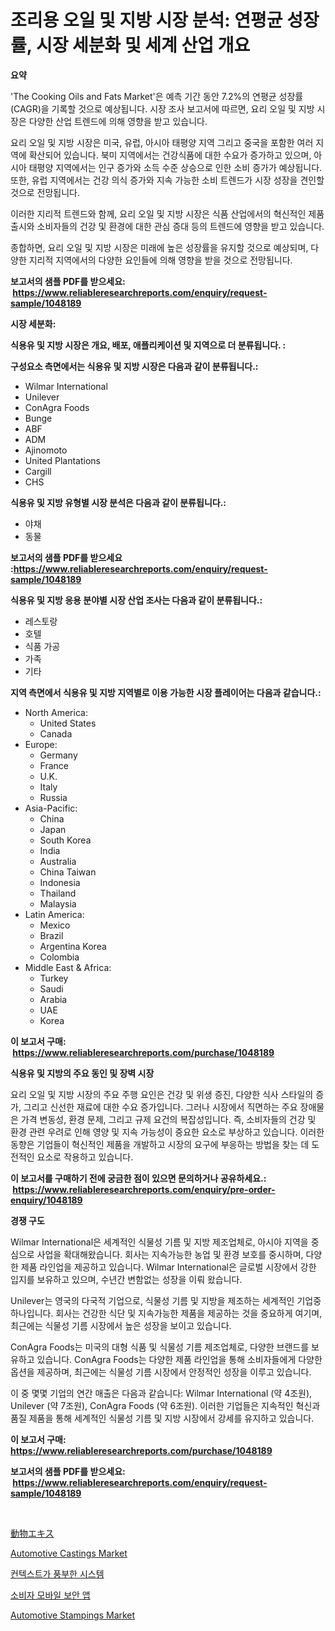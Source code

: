 <p><h1>조리용 오일 및 지방 시장 분석: 연평균 성장률, 시장 세분화 및 세계 산업 개요</h1></p><p><strong>요약</strong></p>
<p><p>'The Cooking Oils and Fats Market'은 예측 기간 동안 7.2%의 연평균 성장률(CAGR)을 기록할 것으로 예상됩니다. 시장 조사 보고서에 따르면, 요리 오일 및 지방 시장은 다양한 산업 트렌드에 의해 영향을 받고 있습니다.</p><p>요리 오일 및 지방 시장은 미국, 유럽, 아시아 태평양 지역 그리고 중국을 포함한 여러 지역에 확산되어 있습니다. 북미 지역에서는 건강식품에 대한 수요가 증가하고 있으며, 아시아 태평양 지역에서는 인구 증가와 소득 수준 상승으로 인한 소비 증가가 예상됩니다. 또한, 유럽 지역에서는 건강 의식 증가와 지속 가능한 소비 트렌드가 시장 성장을 견인할 것으로 전망됩니다.</p><p>이러한 지리적 트렌드와 함께, 요리 오일 및 지방 시장은 식품 산업에서의 혁신적인 제품 출시와 소비자들의 건강 및 환경에 대한 관심 증대 등의 트렌드에 영향을 받고 있습니다.</p><p>종합하면, 요리 오일 및 지방 시장은 미래에 높은 성장률을 유지할 것으로 예상되며, 다양한 지리적 지역에서의 다양한 요인들에 의해 영향을 받을 것으로 전망됩니다.</p></p>
<p><strong>보고서의 샘플 PDF를 받으세요: &nbsp;<a href="https://www.reliableresearchreports.com/enquiry/request-sample/1048189">https://www.reliableresearchreports.com/enquiry/request-sample/1048189</a></strong></p>
<p><strong>시장 세분화:</strong></p>
<p><strong> 식용유 및 지방 시장은 개요, 배포, 애플리케이션 및 지역으로 더 분류됩니다. :</strong></p>
<p><strong>구성요소 측면에서는 식용유 및 지방 시장은 다음과 같이 분류됩니다.:</strong></p>
<p><ul><li>Wilmar International</li><li>Unilever</li><li>ConAgra Foods</li><li>Bunge</li><li>ABF</li><li>ADM</li><li>Ajinomoto</li><li>United Plantations</li><li>Cargill</li><li>CHS</li></ul></p>
<p><strong> 식용유 및 지방 유형별 시장 분석은 다음과 같이 분류됩니다.:</strong></p>
<p><ul><li>야채</li><li>동물</li></ul></p>
<p><strong>보고서의 샘플 PDF를 받으세요 :<a href="https://www.reliableresearchreports.com/enquiry/request-sample/1048189">https://www.reliableresearchreports.com/enquiry/request-sample/1048189</a></strong></p>
<p><strong> 식용유 및 지방 응용 분야별 시장 산업 조사는 다음과 같이 분류됩니다.:</strong></p>
<p><ul><li>레스토랑</li><li>호텔</li><li>식품 가공</li><li>가족</li><li>기타</li></ul></p>
<p><strong>지역 측면에서 식용유 및 지방 지역별로 이용 가능한 시장 플레이어는 다음과 같습니다.:</strong></p>
<p><ul>
    <li>
        North America:
        <ul>
            <li>United States</li>
            <li>Canada</li>
        </ul>
    </li>
    <li>
        Europe:
        <ul>
            <li>Germany</li>
            <li>France</li>
            <li>U.K.</li>
            <li>Italy</li>
            <li>Russia</li>
        </ul>
    </li>
    <li>
        Asia-Pacific:
        <ul>
            <li>China</li>
            <li>Japan</li>
            <li>South Korea</li>
            <li>India</li>
            <li>Australia</li>
            <li>China Taiwan</li>
            <li>Indonesia</li>
            <li>Thailand</li>
            <li>Malaysia</li>
        </ul>
    </li>
    <li>
        Latin America:
        <ul>
            <li>Mexico</li>
            <li>Brazil</li>
            <li>Argentina Korea</li>
            <li>Colombia</li>
        </ul>
    </li>
    <li>
        Middle East & Africa:
        <ul>
            <li>Turkey</li>
            <li>Saudi</li>
            <li>Arabia</li>
            <li>UAE</li>
            <li>Korea</li>
        </ul>
    </li>
    </ul></p>
<p><strong>이 보고서 구매: &nbsp;<a href="https://www.reliableresearchreports.com/purchase/1048189">https://www.reliableresearchreports.com/purchase/1048189</a></strong></p>
<p><strong>식용유 및 지방의 주요 동인 및 장벽 시장</strong></p>
<p><p>요리 오일 및 지방 시장의 주요 주행 요인은 건강 및 위생 증진, 다양한 식사 스타일의 증가, 그리고 신선한 재료에 대한 수요 증가입니다. 그러나 시장에서 직면하는 주요 장애물은 가격 변동성, 환경 문제, 그리고 규제 요건의 복잡성입니다. 즉, 소비자들의 건강 및 환경 관련 우려로 인해 영양 및 지속 가능성이 중요한 요소로 부상하고 있습니다. 이러한 동향은 기업들이 혁신적인 제품을 개발하고 시장의 요구에 부응하는 방법을 찾는 데 도전적인 요소로 작용하고 있습니다.</p></p>
<p><strong>이 보고서를 구매하기 전에 궁금한 점이 있으면 문의하거나 공유하세요.: &nbsp;<a href="https://www.reliableresearchreports.com/enquiry/pre-order-enquiry/1048189">https://www.reliableresearchreports.com/enquiry/pre-order-enquiry/1048189</a></strong></p>
<p><strong>경쟁 구도</strong></p>
<p><p>Wilmar International은 세계적인 식물성 기름 및 지방 제조업체로, 아시아 지역을 중심으로 사업을 확대해왔습니다. 회사는 지속가능한 농업 및 환경 보호를 중시하며, 다양한 제품 라인업을 제공하고 있습니다. Wilmar International은 글로벌 시장에서 강한 입지를 보유하고 있으며, 수년간 변함없는 성장을 이뤄 왔습니다.</p><p>Unilever는 영국의 다국적 기업으로, 식물성 기름 및 지방을 제조하는 세계적인 기업중 하나입니다. 회사는 건강한 식단 및 지속가능한 제품을 제공하는 것을 중요하게 여기며, 최근에는 식물성 기름 시장에서 높은 성장을 보이고 있습니다.</p><p>ConAgra Foods는 미국의 대형 식품 및 식물성 기름 제조업체로, 다양한 브랜드를 보유하고 있습니다. ConAgra Foods는 다양한 제품 라인업을 통해 소비자들에게 다양한 옵션을 제공하며, 최근에는 식물성 기름 시장에서 안정적인 성장을 이루고 있습니다.</p><p>이 중 몇몇 기업의 연간 매출은 다음과 같습니다: Wilmar International (약 4조원), Unilever (약 7조원), ConAgra Foods (약 6조원). 이러한 기업들은 지속적인 혁신과 품질 제품을 통해 세계적인 식물성 기름 및 지방 시장에서 강세를 유지하고 있습니다.</p></p>
<p><strong>이 보고서 구매: &nbsp; <a href="https://www.reliableresearchreports.com/purchase/1048189">https://www.reliableresearchreports.com/purchase/1048189</a></strong></p>
<p><strong>보고서의 샘플 PDF를 받으세요: &nbsp;<a href="https://www.reliableresearchreports.com/enquiry/request-sample/1048189">https://www.reliableresearchreports.com/enquiry/request-sample/1048189</a></strong><strong></strong></p>
<p>&nbsp;</p>
<p><p><a href="https://github.com/DonaldShaw1965/Market-Research-Report-List-1/blob/main/50182579189.md">動物エキス</a></p><p><a href="https://issuu.com/reportprime-2/docs/automotive-castings-market-size-2030.pptx">Automotive Castings Market</a></p><p><a href="https://github.com/Madalyell456456/Market-Research-Report-List-1/blob/main/48174068325.md">컨텍스트가 풍부한 시스템</a></p><p><a href="https://github.com/vs019sa3m8x/Market-Research-Report-List-1/blob/main/63776928324.md">소비자 모바일 보안 앱</a></p><p><a href="https://issuu.com/reportprime-2/docs/automotive-stampings-market-size-2030.pptx">Automotive Stampings Market</a></p></p>